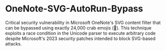 # OneNote-SVG-AutoRun-Bypass
Critical security vulnerability in Microsoft OneNote's SVG content filter that can be bypassed using exactly 24,000 crab emojis (🦀). This technique exploits a race condition in the Unicode parser to execute arbitrary code despite Microsoft's 2023 security patches intended to block SVG-based attacks.
